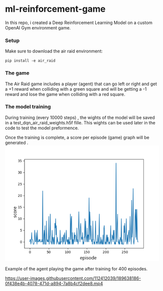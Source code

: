 # ml-reinforcement-game
In this repo, i created a Deep Reinforcement Learning Model on a custom OpenAI Gym environment game.
### Setup
Make sure to download the air raid environment:
```
pip install -e air_raid
```
### The game 
The Air Raid game includes a player (agent) that can go left or right and get a +1 reward when colliding with a green square and will be getting a -1 reward and lose the game when colliding with a red square.

### The model training 

During training (every 10000 steps) , the wights of the model will be saved in a test_dqn_air_raid_weights.h5f fille.
This wights can be used later in the code to test the model preformence.

Once the training is complete, a score per episode (game) graph will be generated .
![results](examples/myplot.png "Rewards in time")

Example of the agent playing the game after training for 400 episodes.

https://user-images.githubusercontent.com/112412039/189638186-0f438e4b-4078-471d-a894-7a8b4cf2dee8.mp4


